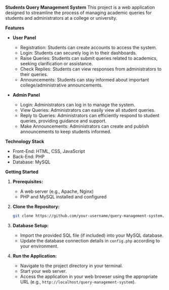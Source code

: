 **Students Query Management System**
This project is a web application designed to streamline the process of managing academic queries for students and administrators at a college or university.

**Features**
* **User Panel**
    * Registration: Students can create accounts to access the system.
    * Login: Students can securely log in to their dashboards.
    * Raise Queries: Students can submit queries related to academics, seeking clarification or assistance.
    * Check Replies: Students can view responses from administrators to their queries.
    * Announcements: Students can stay informed about important college/administrative announcements.

* **Admin Panel**
    * Login: Administrators can log in to manage the system.
    * View Queries: Administrators can easily view all student queries.
    * Reply to Queries: Administrators can efficiently respond to student queries, providing guidance and support.
    * Make Announcements: Administrators can create and publish announcements to keep students informed.

**Technology Stack**
* Front-End: HTML, CSS, JavaScript
* Back-End: PHP
* Database: MySQL

**Getting Started**
1. **Prerequisites:**
    * A web server (e.g., Apache, Nginx)
    * PHP and MySQL installed and configured

2. **Clone the Repository:**
   ```bash
   git clone https://github.com/your-username/query-management-system.git
   ```
   
3. **Database Setup:**
    * Import the provided SQL file (if included) into your MySQL database.
    * Update the database connection details in `config.php` according to your environment.
    
4. **Run the Application:**
    * Navigate to the project directory in your terminal.
    * Start your web server.
    * Access the application in your web browser using the appropriate URL (e.g., `http://localhost/query-management-system`).
